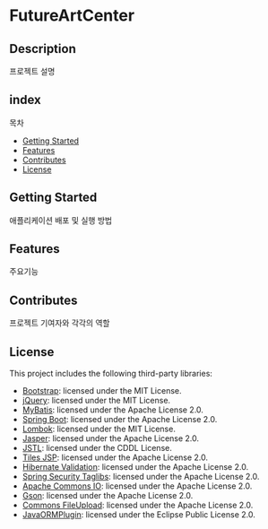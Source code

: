# FutureArtCenter

## Description

프로젝트 설명

## index 

목차

  - [Getting Started](#getting-started)
  - [Features](#features)
  - [Contributes](#contributes)
  - [License](#license)

## Getting Started

애플리케이션 배포 및 실행 방법

## Features

주요기능

## Contributes

프로젝트 기여자와 각각의 역할

## License

This project includes the following third-party libraries:

- [Bootstrap](https://getbootstrap.com/): licensed under the MIT License.
- [jQuery](https://jquery.com/): licensed under the MIT License.
- [MyBatis](https://mybatis.org/mybatis-3/): licensed under the Apache License 2.0.
- [Spring Boot](https://spring.io/projects/spring-boot): licensed under the Apache License 2.0.
- [Lombok](https://projectlombok.org/): licensed under the MIT License.
- [Jasper](https://community.jaspersoft.com/project/jasperreports-library): licensed under the Apache License 2.0.
- [JSTL](https://jcp.org/en/jsr/detail?id=52): licensed under the CDDL License.
- [Tiles JSP](https://tiles.apache.org/framework/license.html): licensed under the Apache License 2.0.
- [Hibernate Validation](https://hibernate.org/validator/): licensed under the Apache License 2.0.
- [Spring Security Taglibs](https://docs.spring.io/spring-security/site/docs/current/reference/html5/#ns-taglibs): licensed under the Apache License 2.0.
- [Apache Commons IO](https://commons.apache.org/proper/commons-io/): licensed under the Apache License 2.0.
- [Gson](https://github.com/google/gson): licensed under the Apache License 2.0.
- [Commons FileUpload](https://commons.apache.org/proper/commons-fileupload/): licensed under the Apache License 2.0.
- [JavaORMPlugin](https://sourceforge.net/projects/java-orm-plugin/): licensed under the Eclipse Public License 2.0.
